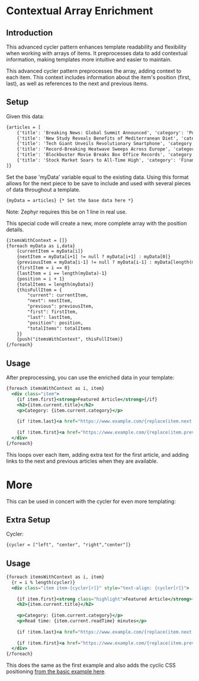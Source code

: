 # Contextual Array Enrichment

## Introduction
This advanced cycler pattern enhances template readability and flexibility when working with arrays of items. 
It preprocesses data to add contextual information, making templates more intuitive and easier to maintain.

This advanced cycler pattern preprocesses the array, adding context to each item. 
This context includes information about the item's position (first, last), as well as references to the next and previous items.


## Setup
Given this data:

```handlebars
{articles = [
    {'title': 'Breaking News: Global Summit Announced', 'category': 'Politics', 'readTime': 5},
    {'title': 'New Study Reveals Benefits of Mediterranean Diet', 'category': 'Health', 'readTime': 7},
    {'title': 'Tech Giant Unveils Revolutionary Smartphone', 'category': 'Technology', 'readTime': 6},
    {'title': 'Record-Breaking Heatwave Sweeps Across Europe', 'category': 'Environment', 'readTime': 4},
    {'title': 'Blockbuster Movie Breaks Box Office Records', 'category': 'Entertainment', 'readTime': 3},
    {'title': 'Stock Market Soars to All-Time High', 'category': 'Finance', 'readTime': 8}
]}
```

Set the base 'myData' variable equal to the existing data. Using this format allows for the next piece to be save to include and used with several pieces of data throughout a template.
```handlebars
{myData = articles} {* Set the base data here *}
```

Note: Zephyr requires this be on 1 line in real use.

This special code will create a new, more complete array with the position details.
```handlebars
{itemsWithContext = []}
{foreach myData as i,data}
    {currentItem = myData[i]}
    {nextItem = myData[i+1] != null ? myData[i+1] : myData[0]}
    {previousItem = myData[i-1] != null ? myData[i-1] : myData[length(myData)-1]}
    {firstItem = i == 0}
    {lastItem = i == length(myData)-1}
    {position = i + 1}
    {totalItems = length(myData)}
    {thisFullItem = {
        "current": currentItem,
        "next": nextItem,
        "previous": previousItem,
        "first": firstItem,
        "last": lastItem,
        "position": position,
        "totalItems": totalItems
    }}
    {push("itemsWithContext", thisFullItem)}
{/foreach}
```

## Usage

After preprocessing, you can use the enriched data in your template:

```handlebars
{foreach itemsWithContext as i, item}
  <div class="item">
    {if item.first}<strong>Featured Article</strong>{/if}   
    <h2>{item.current.title}</h2>
    <p>Category: {item.current.category}</p>
    
    {if !item.last}<a href="https://www.example.com/{replace(item.next.title,' ','-')}">Next: {item.next.title}</a> <br>{/if}
    
    {if !item.first}<a href="https://www.example.com/{replace(item.previous.title,' ','-')}">Previous: {item.previous.title}</a> <br>{/if}
  </div>
{/foreach}
```

This loops over each item, adding extra text for the first article, and adding links to the next and previous articles when they are available.

# More

This can be used in concert with the cycler for even more templating:

## Extra Setup

Cycler:
```handlebars
{cycler = ["left", "center", "right","center"]}
```

## Usage

```handlebars
{foreach itemsWithContext as i, item}
  {r = i % length(cycler)}
  <div class="item item-{cycler[r]}" style="text-align: {cycler[r]}">
       
    {if item.first}<strong class="highlight">Featured Article</strong>{/if}   
    <h2>{item.current.title}</h2>
    
    <p>Category: {item.current.category}</p>
    <p>Read time: {item.current.readTime} minutes</p>
    
    {if !item.last}<a href="https://www.example.com/{replace(item.next.title,' ','-')}" class="next-link">Next: {item.next.title}</a> <br>{/if}
    
    {if !item.first}<a href="https://www.example.com/{replace(item.previous.title,' ','-')}" class="prev-link">Previous: {item.previous.title}</a> <br>{/if}
  </div>
{/foreach}
```

This does the same as the first example and also adds the cyclic CSS positioning [from the basic example here](https://github.com/Colin-Whelan/SailthruCommunityDocs/blob/main/Code%20Samples/Advanced%20Zephyr/Cycler.md).



